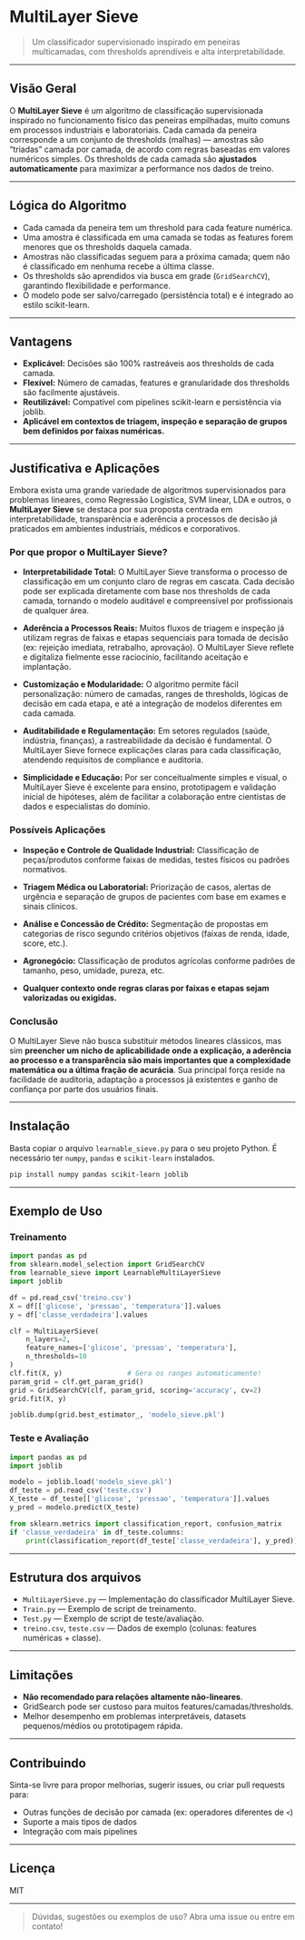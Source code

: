 # MultiLayer Sieve

> Um classificador supervisionado inspirado em peneiras multicamadas, com thresholds aprendíveis e alta interpretabilidade.

---

## Visão Geral

O **MultiLayer Sieve** é um algoritmo de classificação supervisionada inspirado no funcionamento físico das peneiras empilhadas, muito comuns em processos industriais e laboratoriais.
Cada camada da peneira corresponde a um conjunto de thresholds (malhas) — amostras são “triadas” camada por camada, de acordo com regras baseadas em valores numéricos simples.
Os thresholds de cada camada são **ajustados automaticamente** para maximizar a performance nos dados de treino.

---

## Lógica do Algoritmo

* Cada camada da peneira tem um threshold para cada feature numérica.
* Uma amostra é classificada em uma camada se todas as features forem menores que os thresholds daquela camada.
* Amostras não classificadas seguem para a próxima camada; quem não é classificado em nenhuma recebe a última classe.
* Os thresholds são aprendidos via busca em grade (`GridSearchCV`), garantindo flexibilidade e performance.
* O modelo pode ser salvo/carregado (persistência total) e é integrado ao estilo scikit-learn.

---

## Vantagens

* **Explicável:** Decisões são 100% rastreáveis aos thresholds de cada camada.
* **Flexível:** Número de camadas, features e granularidade dos thresholds são facilmente ajustáveis.
* **Reutilizável:** Compatível com pipelines scikit-learn e persistência via joblib.
* **Aplicável em contextos de triagem, inspeção e separação de grupos bem definidos por faixas numéricas.**

---

## Justificativa e Aplicações

Embora exista uma grande variedade de algoritmos supervisionados para problemas lineares, como Regressão Logística, SVM linear, LDA e outros, o **MultiLayer Sieve** se destaca por sua proposta centrada em interpretabilidade, transparência e aderência a processos de decisão já praticados em ambientes industriais, médicos e corporativos.

### Por que propor o MultiLayer Sieve?

* **Interpretabilidade Total:**
  O MultiLayer Sieve transforma o processo de classificação em um conjunto claro de regras em cascata. Cada decisão pode ser explicada diretamente com base nos thresholds de cada camada, tornando o modelo auditável e compreensível por profissionais de qualquer área.

* **Aderência a Processos Reais:**
  Muitos fluxos de triagem e inspeção já utilizam regras de faixas e etapas sequenciais para tomada de decisão (ex: rejeição imediata, retrabalho, aprovação). O MultiLayer Sieve reflete e digitaliza fielmente esse raciocínio, facilitando aceitação e implantação.

* **Customização e Modularidade:**
  O algoritmo permite fácil personalização: número de camadas, ranges de thresholds, lógicas de decisão em cada etapa, e até a integração de modelos diferentes em cada camada.

* **Auditabilidade e Regulamentação:**
  Em setores regulados (saúde, indústria, finanças), a rastreabilidade da decisão é fundamental. O MultiLayer Sieve fornece explicações claras para cada classificação, atendendo requisitos de compliance e auditoria.

* **Simplicidade e Educação:**
  Por ser conceitualmente simples e visual, o MultiLayer Sieve é excelente para ensino, prototipagem e validação inicial de hipóteses, além de facilitar a colaboração entre cientistas de dados e especialistas do domínio.

### Possíveis Aplicações

* **Inspeção e Controle de Qualidade Industrial:**
  Classificação de peças/produtos conforme faixas de medidas, testes físicos ou padrões normativos.

* **Triagem Médica ou Laboratorial:**
  Priorização de casos, alertas de urgência e separação de grupos de pacientes com base em exames e sinais clínicos.

* **Análise e Concessão de Crédito:**
  Segmentação de propostas em categorias de risco segundo critérios objetivos (faixas de renda, idade, score, etc.).

* **Agronegócio:**
  Classificação de produtos agrícolas conforme padrões de tamanho, peso, umidade, pureza, etc.

* **Qualquer contexto onde regras claras por faixas e etapas sejam valorizadas ou exigidas.**

### Conclusão

O MultiLayer Sieve não busca substituir métodos lineares clássicos, mas sim **preencher um nicho de aplicabilidade onde a explicação, a aderência ao processo e a transparência são mais importantes que a complexidade matemática ou a última fração de acurácia**.
Sua principal força reside na facilidade de auditoria, adaptação a processos já existentes e ganho de confiança por parte dos usuários finais.

---

## Instalação

Basta copiar o arquivo `learnable_sieve.py` para o seu projeto Python.
É necessário ter `numpy`, `pandas` e `scikit-learn` instalados.

```bash
pip install numpy pandas scikit-learn joblib
```

---

## Exemplo de Uso

### Treinamento

```python
import pandas as pd
from sklearn.model_selection import GridSearchCV
from learnable_sieve import LearnableMultiLayerSieve
import joblib

df = pd.read_csv('treino.csv')
X = df[['glicose', 'pressao', 'temperatura']].values
y = df['classe_verdadeira'].values

clf = MultiLayerSieve(
    n_layers=2,
    feature_names=['glicose', 'pressao', 'temperatura'],
    n_thresholds=10
)
clf.fit(X, y)                # Gera os ranges automaticamente!
param_grid = clf.get_param_grid()
grid = GridSearchCV(clf, param_grid, scoring='accuracy', cv=2)
grid.fit(X, y)

joblib.dump(grid.best_estimator_, 'modelo_sieve.pkl')
```

### Teste e Avaliação

```python
import pandas as pd
import joblib

modelo = joblib.load('modelo_sieve.pkl')
df_teste = pd.read_csv('teste.csv')
X_teste = df_teste[['glicose', 'pressao', 'temperatura']].values
y_pred = modelo.predict(X_teste)

from sklearn.metrics import classification_report, confusion_matrix
if 'classe_verdadeira' in df_teste.columns:
    print(classification_report(df_teste['classe_verdadeira'], y_pred))
```

---

## Estrutura dos arquivos

* `MultiLayerSieve.py` — Implementação do classificador MultiLayer Sieve.
* `Train.py` — Exemplo de script de treinamento.
* `Test.py` — Exemplo de script de teste/avaliação.
* `treino.csv`, `teste.csv` — Dados de exemplo (colunas: features numéricas + classe).

---

## Limitações

* **Não recomendado para relações altamente não-lineares**.
* GridSearch pode ser custoso para muitos features/camadas/thresholds.
* Melhor desempenho em problemas interpretáveis, datasets pequenos/médios ou prototipagem rápida.

---

## Contribuindo

Sinta-se livre para propor melhorias, sugerir issues, ou criar pull requests para:

* Outras funções de decisão por camada (ex: operadores diferentes de `<`)
* Suporte a mais tipos de dados
* Integração com mais pipelines

---

## Licença

MIT

---

> Dúvidas, sugestões ou exemplos de uso? Abra uma issue ou entre em contato!

